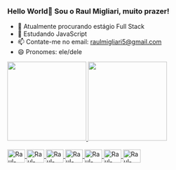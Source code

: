 ### Hello World👋 Sou o Raul Migliari, muito prazer! 

- 🔭 Atualmente procurando estágio Full Stack
- 🌱 Estudando JavaScript 
- 📫 Contate-me no email: raulmigliari5@gmail.com
- 😄 Pronomes: ele/dele

<div>
    <a href = "https://github.com/RaulMigliari">
    <img height = "180em" src = "https://github-readme-stats.vercel.app/api?username=RaulMigliari&show_icons=true&theme=dracula&include_all_commits=true&count_private=true/">
    <img height = "180em" src = "https://github-readme-stats.vercel.app/api/top-langs/?usernamen=RaulMigliari&layout=compact&langs_count=16&theme=dracula"/>
</div>

<div style="display: inline_block"><br>
    <img align="center" alt="Raul-Python" height="30" width="40" src="https://cdn.jsdelivr.net/gh/devicons/devicon@latest/icons/python/python-plain.svg">
    <img align="center" alt="Raul-Python" height="30" width="40" src="https://cdn.jsdelivr.net/gh/devicons/devicon@latest/icons/c/c-original.svg">
    <img align="center" alt="Raul-Python" height="30" width="40" src="https://cdn.jsdelivr.net/gh/devicons/devicon@latest/icons/html5/html5-original.svg">
    <img align="center" alt="Raul-Python" height="30" width="40" src="https://cdn.jsdelivr.net/gh/devicons/devicon@latest/icons/css3/css3-original.svg">
    <img align="center" alt="Raul-Python" height="30" width="40" src="https://cdn.jsdelivr.net/gh/devicons/devicon@latest/icons/javascript/javascript-original.svg">
    <img align="center" alt="Raul-Python" height="30" width="40" src="https://cdn.jsdelivr.net/gh/devicons/devicon@latest/icons/kotlin/kotlin-original.svg">
    <img align="center" alt="Raul-Python" height="30" width="40" src="https://cdn.jsdelivr.net/gh/devicons/devicon@latest/icons/java/java-original.svg">
</div>